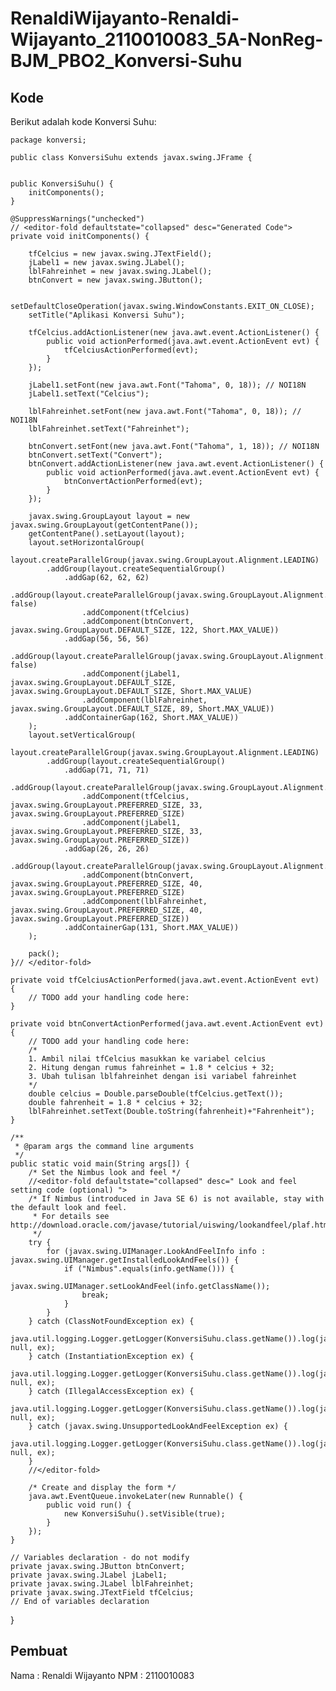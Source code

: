 # RenaldiWijayanto-Renaldi-Wijayanto_2110010083_5A-NonReg-BJM_PBO2_Konversi-Suhu

## Kode

Berikut adalah kode Konversi Suhu:


    package konversi;

    public class KonversiSuhu extends javax.swing.JFrame {

    
    public KonversiSuhu() {
        initComponents();
    }

    @SuppressWarnings("unchecked")
    // <editor-fold defaultstate="collapsed" desc="Generated Code">                          
    private void initComponents() {

        tfCelcius = new javax.swing.JTextField();
        jLabel1 = new javax.swing.JLabel();
        lblFahreinhet = new javax.swing.JLabel();
        btnConvert = new javax.swing.JButton();

        setDefaultCloseOperation(javax.swing.WindowConstants.EXIT_ON_CLOSE);
        setTitle("Aplikasi Konversi Suhu");

        tfCelcius.addActionListener(new java.awt.event.ActionListener() {
            public void actionPerformed(java.awt.event.ActionEvent evt) {
                tfCelciusActionPerformed(evt);
            }
        });

        jLabel1.setFont(new java.awt.Font("Tahoma", 0, 18)); // NOI18N
        jLabel1.setText("Celcius");

        lblFahreinhet.setFont(new java.awt.Font("Tahoma", 0, 18)); // NOI18N
        lblFahreinhet.setText("Fahreinhet");

        btnConvert.setFont(new java.awt.Font("Tahoma", 1, 18)); // NOI18N
        btnConvert.setText("Convert");
        btnConvert.addActionListener(new java.awt.event.ActionListener() {
            public void actionPerformed(java.awt.event.ActionEvent evt) {
                btnConvertActionPerformed(evt);
            }
        });

        javax.swing.GroupLayout layout = new javax.swing.GroupLayout(getContentPane());
        getContentPane().setLayout(layout);
        layout.setHorizontalGroup(
            layout.createParallelGroup(javax.swing.GroupLayout.Alignment.LEADING)
            .addGroup(layout.createSequentialGroup()
                .addGap(62, 62, 62)
                .addGroup(layout.createParallelGroup(javax.swing.GroupLayout.Alignment.LEADING, false)
                    .addComponent(tfCelcius)
                    .addComponent(btnConvert, javax.swing.GroupLayout.DEFAULT_SIZE, 122, Short.MAX_VALUE))
                .addGap(56, 56, 56)
                .addGroup(layout.createParallelGroup(javax.swing.GroupLayout.Alignment.LEADING, false)
                    .addComponent(jLabel1, javax.swing.GroupLayout.DEFAULT_SIZE, javax.swing.GroupLayout.DEFAULT_SIZE, Short.MAX_VALUE)
                    .addComponent(lblFahreinhet, javax.swing.GroupLayout.DEFAULT_SIZE, 89, Short.MAX_VALUE))
                .addContainerGap(162, Short.MAX_VALUE))
        );
        layout.setVerticalGroup(
            layout.createParallelGroup(javax.swing.GroupLayout.Alignment.LEADING)
            .addGroup(layout.createSequentialGroup()
                .addGap(71, 71, 71)
                .addGroup(layout.createParallelGroup(javax.swing.GroupLayout.Alignment.BASELINE)
                    .addComponent(tfCelcius, javax.swing.GroupLayout.PREFERRED_SIZE, 33, javax.swing.GroupLayout.PREFERRED_SIZE)
                    .addComponent(jLabel1, javax.swing.GroupLayout.PREFERRED_SIZE, 33, javax.swing.GroupLayout.PREFERRED_SIZE))
                .addGap(26, 26, 26)
                .addGroup(layout.createParallelGroup(javax.swing.GroupLayout.Alignment.BASELINE)
                    .addComponent(btnConvert, javax.swing.GroupLayout.PREFERRED_SIZE, 40, javax.swing.GroupLayout.PREFERRED_SIZE)
                    .addComponent(lblFahreinhet, javax.swing.GroupLayout.PREFERRED_SIZE, 40, javax.swing.GroupLayout.PREFERRED_SIZE))
                .addContainerGap(131, Short.MAX_VALUE))
        );

        pack();
    }// </editor-fold>                      

    private void tfCelciusActionPerformed(java.awt.event.ActionEvent evt) {                                          
        // TODO add your handling code here:
    }                                         

    private void btnConvertActionPerformed(java.awt.event.ActionEvent evt) {                                           
        // TODO add your handling code here:
        /*
        1. Ambil nilai tfCelcius masukkan ke variabel celcius
        2. Hitung dengan rumus fahreinhet = 1.8 * celcius + 32;
        3. Ubah tulisan lblfahreinhet dengan isi variabel fahreinhet
        */
        double celcius = Double.parseDouble(tfCelcius.getText());
        double fahrenheit = 1.8 * celcius + 32;
        lblFahreinhet.setText(Double.toString(fahrenheit)+"Fahrenheit");
    }                                          

    /**
     * @param args the command line arguments
     */
    public static void main(String args[]) {
        /* Set the Nimbus look and feel */
        //<editor-fold defaultstate="collapsed" desc=" Look and feel setting code (optional) ">
        /* If Nimbus (introduced in Java SE 6) is not available, stay with the default look and feel.
         * For details see http://download.oracle.com/javase/tutorial/uiswing/lookandfeel/plaf.html 
         */
        try {
            for (javax.swing.UIManager.LookAndFeelInfo info : javax.swing.UIManager.getInstalledLookAndFeels()) {
                if ("Nimbus".equals(info.getName())) {
                    javax.swing.UIManager.setLookAndFeel(info.getClassName());
                    break;
                }
            }
        } catch (ClassNotFoundException ex) {
            java.util.logging.Logger.getLogger(KonversiSuhu.class.getName()).log(java.util.logging.Level.SEVERE, null, ex);
        } catch (InstantiationException ex) {
            java.util.logging.Logger.getLogger(KonversiSuhu.class.getName()).log(java.util.logging.Level.SEVERE, null, ex);
        } catch (IllegalAccessException ex) {
            java.util.logging.Logger.getLogger(KonversiSuhu.class.getName()).log(java.util.logging.Level.SEVERE, null, ex);
        } catch (javax.swing.UnsupportedLookAndFeelException ex) {
            java.util.logging.Logger.getLogger(KonversiSuhu.class.getName()).log(java.util.logging.Level.SEVERE, null, ex);
        }
        //</editor-fold>

        /* Create and display the form */
        java.awt.EventQueue.invokeLater(new Runnable() {
            public void run() {
                new KonversiSuhu().setVisible(true);
            }
        });
    }

    // Variables declaration - do not modify                     
    private javax.swing.JButton btnConvert;
    private javax.swing.JLabel jLabel1;
    private javax.swing.JLabel lblFahreinhet;
    private javax.swing.JTextField tfCelcius;
    // End of variables declaration                   
}



## Pembuat

Nama : Renaldi Wijayanto
NPM  : 2110010083
